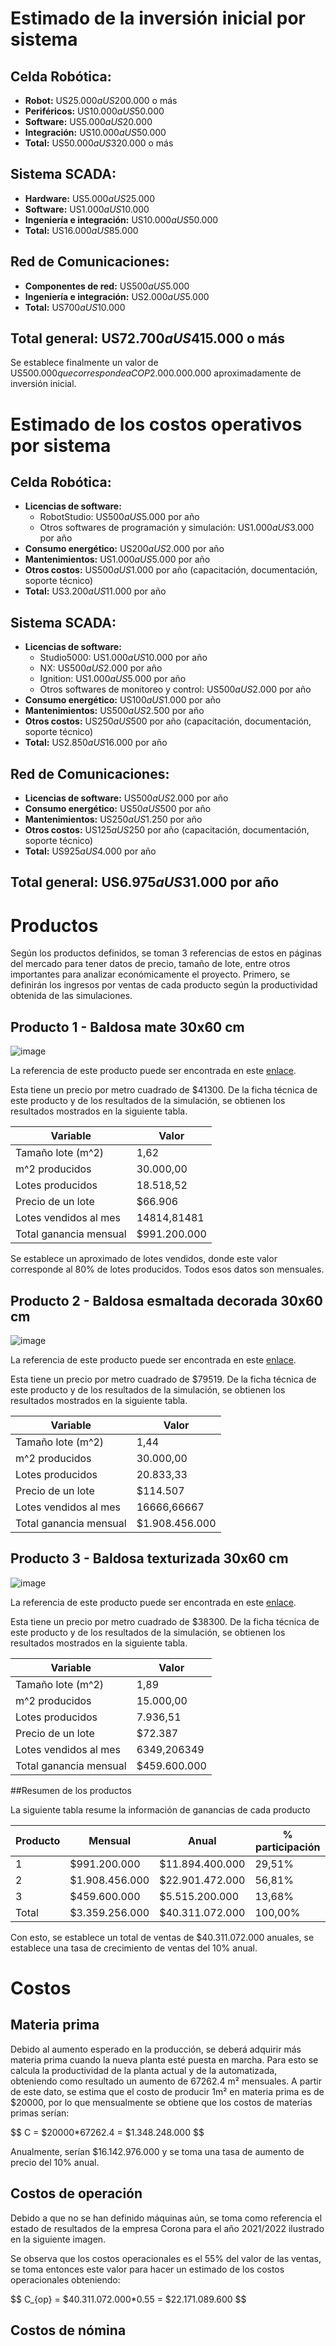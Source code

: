 # Estimado de la inversión inicial por sistema

## Celda Robótica:

- **Robot:** US$25.000 a US$200.000 o más
- **Periféricos:** US$10.000 a US$50.000
- **Software:** US$5.000 a US$20.000
- **Integración:** US$10.000 a US$50.000
- **Total:** US$50.000 a US$320.000 o más

## Sistema SCADA:

- **Hardware:** US$5.000 a US$25.000
- **Software:** US$1.000 a US$10.000
- **Ingeniería e integración:** US$10.000 a US$50.000
- **Total:** US$16.000 a US$85.000

## Red de Comunicaciones:

- **Componentes de red:** US$500 a US$5.000
- **Ingeniería e integración:** US$2.000 a US$5.000
- **Total:** US$700 a US$10.000

## Total general: US$72.700 a US$415.000 o más

Se establece finalmente un valor de US$500.000 que corresponde a COP$2.000.000.000 aproximadamente de inversión inicial.

# Estimado de los costos operativos por sistema

## Celda Robótica:

- **Licencias de software:**
  - RobotStudio: US$500 a US$5.000 por año
  - Otros softwares de programación y simulación: US$1.000 a US$3.000 por año
- **Consumo energético:** US$200 a US$2.000 por año
- **Mantenimientos:** US$1.000 a US$5.000 por año
- **Otros costos:** US$500 a US$1.000 por año (capacitación, documentación, soporte técnico)
- **Total:** US$3.200 a US$11.000 por año

## Sistema SCADA:

- **Licencias de software:**
  - Studio5000: US$1.000 a US$10.000 por año
  - NX: US$500 a US$2.000 por año
  - Ignition: US$1.000 a US$5.000 por año
  - Otros softwares de monitoreo y control: US$500 a US$2.000 por año
- **Consumo energético:** US$100 a US$1.000 por año
- **Mantenimientos:** US$500 a US$2.500 por año
- **Otros costos:** US$250 a US$500 por año (capacitación, documentación, soporte técnico)
- **Total:** US$2.850 a US$16.000 por año

## Red de Comunicaciones:

- **Licencias de software:** US$500 a US$2.000 por año
- **Consumo energético:** US$50 a US$500 por año
- **Mantenimientos:** US$250 a US$1.250 por año
- **Otros costos:** US$125 a US$250 por año (capacitación, documentación, soporte técnico)
- **Total:** US$925 a US$4.000 por año

## Total general: US$6.975 a US$31.000 por año


# Productos 

Según los productos definidos, se toman 3 referencias de estos en páginas del mercado para tener datos de precio, tamaño de lote, entre otros importantes para analizar económicamente el proyecto. Primero, se definirán los ingresos por ventas de cada producto según la productividad obtenida de las simulaciones.

## Producto 1 - Baldosa mate 30x60 cm

![image](https://github.com/danielCamiloP/TecnomecatroniX/assets/8268112)

La referencia de este producto puede ser encontrada en este [enlace](https://www.homecenter.com.co/homecenter-co/product/395624/piso-pared-ceramico-avellano-beige-30x60cm-caja-162-m2/395624/?kid=goosho_1246419&shop=googleShopping&gad_source=1&gclid=CjwKCAjwz42xBhB9EiwA48pT7zUZUM5bbt577Q1XyNc6PeTEHuW5_orI4zHAUkWnBT5m6q9_t3lo5BoCgkIQAvD_BwE).

Esta tiene un precio por metro cuadrado de $41300. De la ficha técnica de este producto y de los resultados de la simulación, se obtienen los resultados mostrados en la siguiente tabla.

| Variable               | Valor         |
|------------------------|---------------|
| Tamaño lote (m^2)      |          1,62 |
| m^2 producidos         |     30.000,00 |
| Lotes producidos       |     18.518,52 |
| Precio de un lote      |       $66.906 |
| Lotes vendidos al mes  |   14814,81481 |
| Total ganancia mensual |  $991.200.000 |

Se establece un aproximado de lotes vendidos, donde este valor corresponde al 80% de lotes producidos. Todos esos datos son mensuales.

## Producto 2 - Baldosa esmaltada decorada 30x60 cm

![image](https://github.com/danielCamiloP/TecnomecatroniX/assets/8268112)

La referencia de este producto puede ser encontrada en este [enlace](https://www.decorceramica.com/atelier-b-30-60-marengo-kc03me182/p).

Esta tiene un precio por metro cuadrado de $79519. De la ficha técnica de este producto y de los resultados de la simulación, se obtienen los resultados mostrados en la siguiente tabla.

| Variable               | Valor           |
|------------------------|-----------------|
| Tamaño lote (m^2)      |            1,44 |
| m^2 producidos         |       30.000,00 |
| Lotes producidos       |       20.833,33 |
| Precio de un lote      |        $114.507 |
| Lotes vendidos al mes  |     16666,66667 |
| Total ganancia mensual |  $1.908.456.000 |

## Producto 3 - Baldosa texturizada 30x60 cm

![image](https://github.com/danielCamiloP/TecnomecatroniX/assets/8268112)

La referencia de este producto puede ser encontrada en este [enlace](https://corona.co/productos/revestimientos/paredes/pared-santa-maria/p/451419791).

Esta tiene un precio por metro cuadrado de $38300. De la ficha técnica de este producto y de los resultados de la simulación, se obtienen los resultados mostrados en la siguiente tabla.


| Variable               | Valor         |
|------------------------|---------------|
| Tamaño lote (m^2)      |          1,89 |
| m^2 producidos         |     15.000,00 |
| Lotes producidos       |      7.936,51 |
| Precio de un lote      |       $72.387 |
| Lotes vendidos al mes  |   6349,206349 |
| Total ganancia mensual |  $459.600.000 |

##Resumen de los productos

La siguiente tabla resume la información de ganancias de cada producto

| Producto | Mensual         | Anual            | % participación |
|----------|-----------------|------------------|-----------------|
|        1 |    $991.200.000 |  $11.894.400.000 |          29,51% |
|        2 |  $1.908.456.000 |  $22.901.472.000 |          56,81% |
|        3 |    $459.600.000 |   $5.515.200.000 |          13,68% |
| Total    |  $3.359.256.000 |  $40.311.072.000 |         100,00% |

Con esto, se establece un total de ventas de $40.311.072.000 anuales, se establece una tasa de crecimiento de ventas del 10% anual.

# Costos

## Materia prima

Debido al aumento esperado en la producción, se deberá adquirir más materia prima cuando la nueva planta esté puesta en marcha. Para esto se calcula la productividad de la planta actual y de la automatizada, obteniendo como resultado un aumento de 67262.4 m² mensuales. A partir de este dato, se estima que el costo de producir 1m² en materia prima es de $20000, por lo que mensualmente se obtiene que los costos de materias primas serían:

$$
C = $20000*67262.4 = $1.348.248.000
$$

Anualmente, serían $16.142.976.000 y se toma una tasa de aumento de precio del 10% anual.

## Costos de operación

Debido a que no se han definido máquinas aún, se toma como referencia el estado de resultados de la empresa Corona para el año 2021/2022 ilustrado en la siguiente imagen.


Se observa que los costos operacionales es el 55% del valor de las ventas, se toma entonces este valor para hacer un estimado de los costos operacionales obteniendo:

$$
C_{op} =  $40.311.072.000*0.55 = $22.171.089.600
$$

## Costos de nómina
